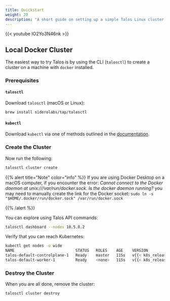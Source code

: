 ```yaml
---
title: Quickstart
weight: 20
description: "A short guide on setting up a simple Talos Linux cluster locally with Docker."
---
```


{{< youtube IO2Yo3N46nk >}}

## Local Docker Cluster

The easiest way to try Talos is by using the CLI (`talosctl`) to create a cluster on a machine with `docker` installed.

### Prerequisites

#### `talosctl`

Download `talosctl` (macOS or Linux):

```bash
brew install siderolabs/tap/talosctl
```

#### `kubectl`

Download `kubectl` via one of methods outlined in the [documentation](https://kubernetes.io/docs/tasks/tools/install-kubectl/).

### Create the Cluster

Now run the following:

```bash
talosctl cluster create
```

{{% alert title="Note" color="info" %}}
If you are using Docker Desktop on a macOS computer, if you encounter the error: *Cannot connect to the Docker daemon at unix:///var/run/docker.sock. Is the docker daemon running?* you may need to manually create the link for the Docker socket:
```sudo ln -s "$HOME/.docker/run/docker.sock" /var/run/docker.sock```

{{% /alert %}}

You can explore using Talos API commands:

```bash
talosctl dashboard --nodes 10.5.0.2
```

Verify that you can reach Kubernetes:

```bash
kubectl get nodes -o wide
NAME                           STATUS   ROLES    AGE    VERSION          INTERNAL-IP   EXTERNAL-IP   OS-IMAGE                 KERNEL-VERSION   CONTAINER-RUNTIME
talos-default-controlplane-1   Ready    master   115s   v{{< k8s_release >}}   10.5.0.2      <none>        Talos ({{< release >}})   <host kernel>    containerd://1.5.5
talos-default-worker-1         Ready    <none>   115s   v{{< k8s_release >}}   10.5.0.3      <none>        Talos ({{< release >}})   <host kernel>    containerd://1.5.5
```

### Destroy the Cluster

When you are all done, remove the cluster:

```bash
talosctl cluster destroy
```
